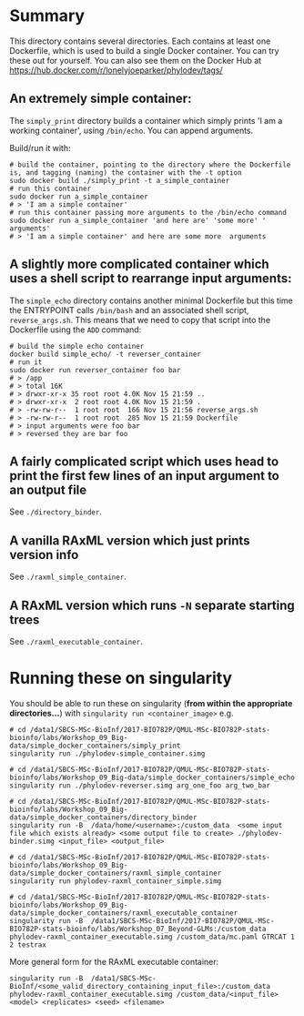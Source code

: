 # Summary

This directory contains several directories. Each contains at least one Dockerfile, which is used to build a single Docker container. You can try these out for yourself. You can also see them on the Docker Hub at https://hub.docker.com/r/lonelyjoeparker/phylodev/tags/

## An extremely simple container:

The `simply_print` directory builds a container which simply prints 'I am a working container', using `/bin/echo`. You can append arguments.

Build/run it with:

```
# build the container, pointing to the directory where the Dockerfile is, and tagging (naming) the container with the -t option
sudo docker build ./simply_print -t a_simple_container
# run this container
sudo docker run a_simple_container
# > 'I am a simple container'
# run this container passing more arguments to the /bin/echo command
sudo docker run a_simple_container 'and here are' 'some more' ' arguments'
# > 'I am a simple container' and here are some more  arguments
```

## A slightly more complicated container which uses a shell script to rearrange input arguments:

The `simple_echo` directory contains another minimal Dockerfile but this time the ENTRYPOINT calls `/bin/bash` and an associated shell script, `reverse_args.sh`. This means that we need to copy that script into the Dockerfile using the `ADD` command:

```
# build the simple echo container
docker build simple_echo/ -t reverser_container
# run it
sudo docker run reverser_container foo bar
# > /app
# > total 16K
# > drwxr-xr-x 35 root root 4.0K Nov 15 21:59 ..
# > drwxr-xr-x  2 root root 4.0K Nov 15 21:59 .
# > -rw-rw-r--  1 root root  166 Nov 15 21:56 reverse_args.sh
# > -rw-rw-r--  1 root root  285 Nov 15 21:59 Dockerfile
# > input arguments were foo bar
# > reversed they are bar foo
```

## A fairly complicated script which uses head to print the first few lines of an input argument to an output file

See `./directory_binder`.

## A vanilla RAxML version which just prints version info

See `./raxml_simple_container`.

## A RAxML version which runs `-N` separate starting trees

See `./raxml_executable_container`.

# Running these on singularity

You should be able to run these on singularity (**from within the appropriate directories...**) with `singularity run <container_image>` e.g.

```
# cd /data1/SBCS-MSc-BioInf/2017-BIO782P/QMUL-MSc-BIO782P-stats-bioinfo/labs/Workshop_09_Big-data/simple_docker_containers/simply_print
singularity run ./phylodev-simple_container.simg 

# cd /data1/SBCS-MSc-BioInf/2017-BIO782P/QMUL-MSc-BIO782P-stats-bioinfo/labs/Workshop_09_Big-data/simple_docker_containers/simple_echo
singularity run ./phylodev-reverser.simg arg_one_foo arg_two_bar

# cd /data1/SBCS-MSc-BioInf/2017-BIO782P/QMUL-MSc-BIO782P-stats-bioinfo/labs/Workshop_09_Big-data/simple_docker_containers/directory_binder
singularity run -B  /data/home/<username>:/custom_data  <some input file which exists already> <some output file to create> ./phylodev-binder.simg <input_file> <output_file>

# cd /data1/SBCS-MSc-BioInf/2017-BIO782P/QMUL-MSc-BIO782P-stats-bioinfo/labs/Workshop_09_Big-data/simple_docker_containers/raxml_simple_container
singularity run phylodev-raxml_container_simple.simg

# cd /data1/SBCS-MSc-BioInf/2017-BIO782P/QMUL-MSc-BIO782P-stats-bioinfo/labs/Workshop_09_Big-data/simple_docker_containers/raxml_executable_container
singularity run -B  /data1/SBCS-MSc-BioInf/2017-BIO782P/QMUL-MSc-BIO782P-stats-bioinfo/labs/Workshop_07_Beyond-GLMs:/custom_data phylodev-raxml_container_executable.simg /custom_data/mc.paml GTRCAT 1 2 testrax
```

More general form for the RAxML executable container:

```
singularity run -B  /data1/SBCS-MSc-BioInf/<some_valid_directory_containing_input_file>:/custom_data phylodev-raxml_container_executable.simg /custom_data/<input_file> <model> <replicates> <seed> <filename>
```
